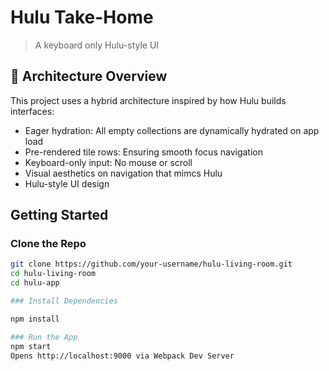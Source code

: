 
# Hulu Take-Home

> A keyboard only Hulu-style UI


## 🧠 Architecture Overview

This project uses a hybrid architecture inspired by how Hulu builds  interfaces:

- Eager hydration: All empty collections are dynamically hydrated on app load
- Pre-rendered tile rows: Ensuring smooth focus navigation
- Keyboard-only input: No mouse or scroll
- Visual aesthetics on navigation that mimcs Hulu
- Hulu-style UI design

## Getting Started

### Clone the Repo

```bash
git clone https://github.com/your-username/hulu-living-room.git
cd hulu-living-room
cd hulu-app

### Install Dependencies

npm install

### Run the App
npm start
Opens http://localhost:9000 via Webpack Dev Server




